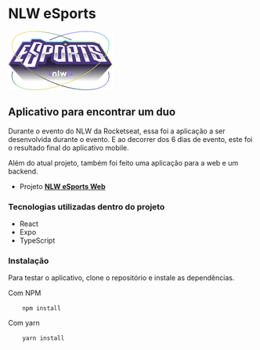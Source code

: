 # NLW eSports

![Logo do evento](src/assets/logo-nlw-esports.png "NLW eSports")

## Aplicativo para encontrar um duo

Durante o evento do NLW da Rocketseat, essa foi a aplicação a ser desenvolvida durante o evento.
E ao decorrer dos 6 dias de evento, este foi o resultado final do aplicativo mobile.

Além do atual projeto, também foi feito uma aplicação para a web e um backend.

- Projeto **[NLW eSports Web](https://github.com/ImFelippe365/nlw-esports-web)**

### Tecnologias utilizadas dentro do projeto

- React
- Expo
- TypeScript

### Instalação

Para testar o aplicativo, clone o repositório e instale as dependências.

Com NPM

```
    npm install
```

Com yarn

```
    yarn install
```

